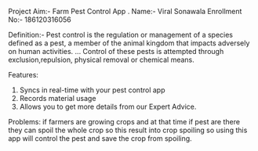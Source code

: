 
Project  Aim:-  Farm Pest Control App .
Name:-  Viral Sonawala
Enrollment No:- 186120316056 

Definition:-
                   Pest control is the regulation or management of a species defined as a pest, a member of the animal kingdom that 
                   impacts adversely on human activities. ... Control of these pests is attempted through exclusion,repulsion, 
                   physical removal or chemical means.

Features:
1.	Syncs in real-time with your pest control app
2.	Records material usage
3.	Allows you to get more details from our Expert Advice.

Problems:
	if farmers are growing crops and at that time if pest are there they can spoil the whole crop so this result into crop spoiling 
  so using this app will control the pest and save the crop from spoiling.

